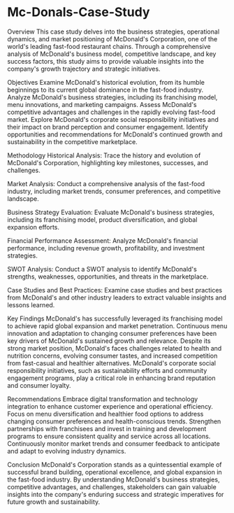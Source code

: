 # Mc-Donals-Case-Study
Overview This case study delves into the business strategies, operational dynamics, and market positioning of McDonald's Corporation, one of the world's leading fast-food restaurant chains. Through a comprehensive analysis of McDonald's business model, competitive landscape, and key success factors, this study aims to provide valuable insights into the company's growth trajectory and strategic initiatives.

Objectives Examine McDonald's historical evolution, from its humble beginnings to its current global dominance in the fast-food industry. Analyze McDonald's business strategies, including its franchising model, menu innovations, and marketing campaigns. Assess McDonald's competitive advantages and challenges in the rapidly evolving fast-food market. Explore McDonald's corporate social responsibility initiatives and their impact on brand perception and consumer engagement. Identify opportunities and recommendations for McDonald's continued growth and sustainability in the competitive marketplace.

Methodology Historical Analysis: Trace the history and evolution of McDonald's Corporation, highlighting key milestones, successes, and challenges.

Market Analysis: Conduct a comprehensive analysis of the fast-food industry, including market trends, consumer preferences, and competitive landscape.

Business Strategy Evaluation: Evaluate McDonald's business strategies, including its franchising model, product diversification, and global expansion efforts.

Financial Performance Assessment: Analyze McDonald's financial performance, including revenue growth, profitability, and investment strategies.

SWOT Analysis: Conduct a SWOT analysis to identify McDonald's strengths, weaknesses, opportunities, and threats in the marketplace.

Case Studies and Best Practices: Examine case studies and best practices from McDonald's and other industry leaders to extract valuable insights and lessons learned.

Key Findings McDonald's has successfully leveraged its franchising model to achieve rapid global expansion and market penetration. Continuous menu innovation and adaptation to changing consumer preferences have been key drivers of McDonald's sustained growth and relevance. Despite its strong market position, McDonald's faces challenges related to health and nutrition concerns, evolving consumer tastes, and increased competition from fast-casual and healthier alternatives. McDonald's corporate social responsibility initiatives, such as sustainability efforts and community engagement programs, play a critical role in enhancing brand reputation and consumer loyalty.

Recommendations Embrace digital transformation and technology integration to enhance customer experience and operational efficiency. Focus on menu diversification and healthier food options to address changing consumer preferences and health-conscious trends. Strengthen partnerships with franchisees and invest in training and development programs to ensure consistent quality and service across all locations. Continuously monitor market trends and consumer feedback to anticipate and adapt to evolving industry dynamics.

Conclusion McDonald's Corporation stands as a quintessential example of successful brand building, operational excellence, and global expansion in the fast-food industry. By understanding McDonald's business strategies, competitive advantages, and challenges, stakeholders can gain valuable insights into the company's enduring success and strategic imperatives for future growth and sustainability.
